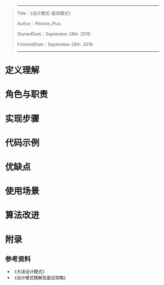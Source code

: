 > ---
>
> Title：《设计模式-装饰模式》
>
> Author：Pleione_Plus
>
> StartedDate：September 28th. 2019.
>
> FinishedDate：September 28th. 2019.
>
> ------

# 定义理解



# 角色与职责



# 实现步骤



# 代码示例



# 优缺点



# 使用场景



# 算法改进



# 附录

## 参考资料

- 《大话设计模式》
- 《设计模式精解及面试攻略》